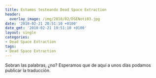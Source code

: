 ```yaml
---
title: Estamos testeando Dead Space Extraction
header:
  overlay_image: /img/2010/02/DSENoti03.jpg
date: '2010-02-21 20:51:10 +0100'
date_gmt: '2010-02-21 19:51:10 +0100'
layout: single
categories:
- Dead Space Extraction
tags:
- Dead Space Extraction
---
```

Sobran las palabras, ¿no? Esperamos que de aquí a unos días podamos 
publicar la traducción.
